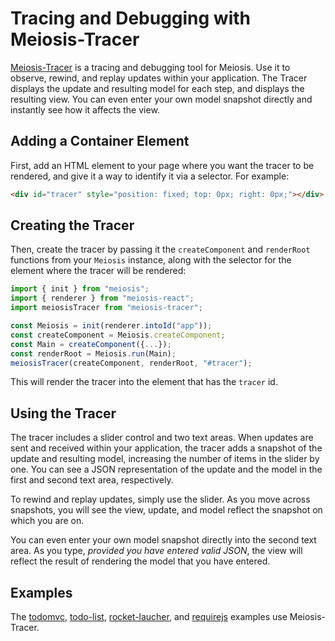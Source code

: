 # Tracing and Debugging with Meiosis-Tracer

[Meiosis-Tracer](https://github.com/foxdonut/meiosis-tracer) is a tracing and debugging tool for Meiosis. Use it to observe, rewind, and replay updates within your application. The Tracer displays the update and resulting model for each step, and displays the resulting view. You can even enter your own model snapshot directly and instantly see how it affects the view.

## Adding a Container Element

First, add an HTML element to your page where you want the tracer
to be rendered, and give it a way to identify it via a selector. For example:

```html
<div id="tracer" style="position: fixed; top: 0px; right: 0px;"></div>
```

## Creating the Tracer

Then, create the tracer by passing it the `createComponent` and `renderRoot` functions from your
`Meiosis` instance, along with the selector for the element where the tracer will be rendered:

```javascript
import { init } from "meiosis";
import { renderer } from "meiosis-react";
import meiosisTracer from "meiosis-tracer";

const Meiosis = init(renderer.intoId("app"));
const createComponent = Meiosis.createComponent;
const Main = createComponent({...});
const renderRoot = Meiosis.run(Main);
meiosisTracer(createComponent, renderRoot, "#tracer");
```

This will render the tracer into the element that has the `tracer` id.

## Using the Tracer

The tracer includes a slider control and two text areas. When updates are sent and received within your application, the tracer adds a snapshot of the update and resulting model, increasing the number of items in the slider by one. You can see a JSON representation of the update and the model in the first and second text area, respectively.

To rewind and replay updates, simply use the slider. As you move across snapshots, you will see the view, update, and model reflect the snapshot on which you are on.

You can even enter your own model snapshot directly into the second text area. As you type, *provided you have entered valid JSON*, the view will reflect the result of rendering the model that you have entered.

## Examples

The [todomvc](https://github.com/foxdonut/meiosis-examples/tree/master/examples/todomvc), [todo-list](https://github.com/foxdonut/meiosis-examples/tree/master/examples/todo-list), [rocket-laucher](https://github.com/foxdonut/meiosis-examples/tree/master/examples/rocket-launcher), and [requirejs](https://github.com/foxdonut/meiosis-examples/tree/master/examples/requirejs) examples use Meiosis-Tracer.
